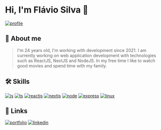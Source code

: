 
<!--
# Hi, how you doin'? :coffee:

### I'm Flávio Silva, a Brazilian software developer. 

### About me: 
> <p>I'm 24 years old, I'm working with technology since 2015. <br>
> I'm currently working on developing web applications and Rest API with technologies like ReactJS, NextJS and NodeJS<br>
> In my free time I like to watch good movies and spend time with my family. :hearts:</p>


#### Skills:

> ![](https://img.shields.io/badge/HTML5-E34F26?style=for-the-badge&logo=html5&logoColor=white)![](https://img.shields.io/badge/CSS3-1572B6?style=for-the-badge&logo=css3&logoColor=white)![](https://img.shields.io/badge/JavaScript-323330?style=for-the-badge&logo=javascript&logoColor=F7DF1E)![](https://img.shields.io/badge/typescript-d6d6d6?style=for-the-badge&logo=typescript&logoColor=blue)![](https://img.shields.io/badge/Reactjs-20232A?style=for-the-badge&logo=react&logoColor=61DAFB)![](https://img.shields.io/badge/Next.js-lightgray?style=for-the-badge&logo=next.js&logoColor=black)![](https://img.shields.io/badge/Node.js-green?style=for-the-badge&logo=node.js&logoColor=black)![](https://img.shields.io/badge/Linux-yellow?style=for-the-badge&logo=linux&logoColor=black)


#### Contacts: 

> [![Gmail](https://img.shields.io/badge/Gmail-D14836?style=for-the-badge&logo=gmail&logoColor=white)](mailto:flavio.devjs@gmail.com)



#### Social:

> [![Linkedin](https://img.shields.io/badge/LinkedIn-0077B5?style=for-the-badge&logo=linkedin&logoColor=white)](https://www.linkedin.com/in/flavio-silva-180026202/)



![Minhas estatiticas no Github 😄](https://github-readme-stats.vercel.app/api?username=flavicon&show_icons=true&theme=dracula) &nbsp; ![1](https://github-readme-stats.vercel.app/api/top-langs/?username=flavicon&theme=dracula)


 <!--
**flavicon/flavicon** is a ✨ _special_ ✨ repository because its `README.md` (this file) appears on your GitHub profile.

Here are some ideas to get you started:

- 🔭 I’m currently working on ...
- 🌱 I’m currently learning ...
- 👯 I’m looking to collaborate on ...
- 🤔 I’m looking for help with ...
- 💬 Ask me about ...
- 📫 How to reach me: ...
- 😄 Pronouns: ...
- ⚡ Fun fact: ...
-->

# Hi, I'm Flávio Silva 👋
[![profile](https://komarev.com/ghpvc/?username=flavicon&label=Profile%20views&color=0e75b6&style=flat)]()


## 🚀 About me

> I'm 24 years old, I'm working with development since 2021.
> I am currently working on web application development with technologies such as ReactJS, NextJS and NodeJS.
> In my free time I like to watch good movies and spend time with my family.
## 🛠 Skills
[![js](https://img.shields.io/badge/-javascript-ffb703?logo=javascript&logoColor=black&style=for-the-badge)](https://developer.mozilla.org/pt-BR/docs/Web/JavaScript/Guide/Introduction)
[![ts](https://img.shields.io/badge/-typescript-blue?logo=typescript&logoColor=white&style=for-the-badge)](https://www.typescriptlang.org) 
[![reactjs](https://img.shields.io/badge/-ReactJs-61DAFB?logo=react&logoColor=212529&style=for-the-badge)](https://reactjs.org)
[![nextjs](https://img.shields.io/badge/nextjs-black?style=for-the-badge&logo=next.js&logoColor=white)](https://nextjs.org)
[![node](https://img.shields.io/badge/nodejs-green?style=for-the-badge&logo=node.js&logoColor=white)](https://nodejs.org/en/)
[![express](https://img.shields.io/badge/express.js-black?style=for-the-badge&logo=express&logoColor=white)](http://expressjs.com/pt-br/)
[![linux](https://img.shields.io/badge/linux-ffb703?style=for-the-badge&logo=linux&logoColor=black)](https://www.linux.org)

## 🔗 Links
[![portfolio](https://img.shields.io/badge/my_portfolio-000?style=for-the-badge&logo=ko-fi&logoColor=white)](https://flavicon.github.io/portifolio/)
[![linkedin](https://img.shields.io/badge/linkedin-0A66C2?style=for-the-badge&logo=linkedin&logoColor=white)](https://www.linkedin.com/in/flavio-silva-180026202/)


